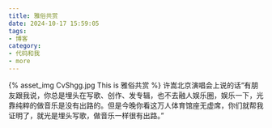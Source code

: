 ```yaml
---
title: 雅俗共赏
date: 2024-10-17 15:59:05
tags:
- 博客
category:
- 代码和我
- more
---
```

{% asset_img CvShgg.jpg This is 雅俗共赏 %}
许嵩北京演唱会上说的话“有朋友跟我说，你总是埋头在写歌、创作、发专辑，也不去融人娱乐圈，娱乐一下，光靠纯粹的做音乐是没有出路的。但是今晚你看这万人体育馆座无虚席，你们就帮我证明了，就光是埋头写歌，做音乐一样很有出路。”